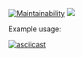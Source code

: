 [![Maintainability](https://api.codeclimate.com/v1/badges/a99a88d28ad37a79dbf6/maintainability)](https://codeclimate.com/github/codeclimate/codeclimate/maintainability)
![](https://github.com/vladfiliucov/frontend-project-lvl1/workflows/Lint/badge.svg)

Example usage:

[![asciicast](https://asciinema.org/a/9EDe2qclerVNEtOzC5ecIguqq.svg)](https://asciinema.org/a/9EDe2qclerVNEtOzC5ecIguqq?autoplay=1&&theme=solarized-light)
